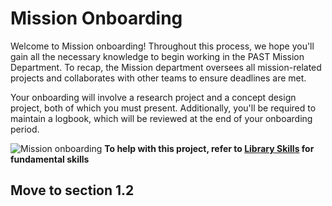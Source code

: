 #  **Mission Onboarding**

Welcome to Mission onboarding! Throughout this process, we hope you'll gain all the necessary knowledge to begin working in the PAST Mission Department. To recap, the Mission department oversees all mission-related projects and collaborates with other teams to ensure deadlines are met.

Your onboarding will involve a research project and a concept design project, both of which you must present. Additionally, you'll be required to maintain a logbook, which will be reviewed at the end of your onboarding period.


![Mission onboarding](https://github.com/user-attachments/assets/6faaba10-07ca-476f-adb6-f26ea03fdfa4)
**To help with this project, refer to [Library Skills](https://uniskills.library.curtin.edu.au/) for fundamental skills**

## **Move to section 1.2**
